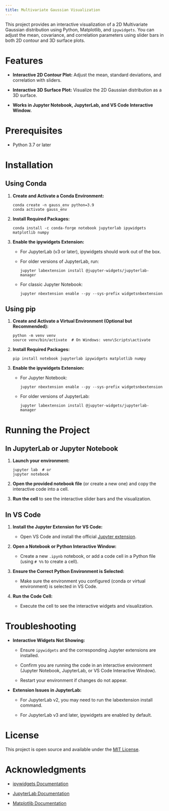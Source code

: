 ```yaml
---
title: Multivariate Gaussian Visualization
---
```


This project provides an interactive visualization of a 2D Multivariate
Gaussian distribution using Python, Matplotlib, and `ipywidgets`. You
can adjust the mean, covariance, and correlation parameters using slider
bars in both 2D contour and 3D surface plots.

# Features

-   **Interactive 2D Contour Plot:** Adjust the mean, standard
    deviations, and correlation with sliders.

-   **Interactive 3D Surface Plot:** Visualize the 2D Gaussian
    distribution as a 3D surface.

-   **Works in Jupyter Notebook, JupyterLab, and VS Code Interactive
    Window.**

# Prerequisites

-   Python 3.7 or later

# Installation

## Using Conda

1.  **Create and Activate a Conda Environment:**

        conda create -n gauss_env python=3.9
        conda activate gauss_env

2.  **Install Required Packages:**

        conda install -c conda-forge notebook jupyterlab ipywidgets matplotlib numpy

3.  **Enable the ipywidgets Extension:**

    -   For JupyterLab (v3 or later), ipywidgets should work out of the
        box.

    -   For older versions of JupyterLab, run:

            jupyter labextension install @jupyter-widgets/jupyterlab-manager

    -   For classic Jupyter Notebook:

            jupyter nbextension enable --py --sys-prefix widgetsnbextension

## Using pip

1.  **Create and Activate a Virtual Environment (Optional but
    Recommended):**

        python -m venv venv
        source venv/bin/activate  # On Windows: venv\Scripts\activate

2.  **Install Required Packages:**

        pip install notebook jupyterlab ipywidgets matplotlib numpy

3.  **Enable the ipywidgets Extension:**

    -   For Jupyter Notebook:

            jupyter nbextension enable --py --sys-prefix widgetsnbextension

    -   For older versions of JupyterLab:

            jupyter labextension install @jupyter-widgets/jupyterlab-manager

# Running the Project

## In JupyterLab or Jupyter Notebook

1.  **Launch your environment:**

        jupyter lab  # or
        jupyter notebook

2.  **Open the provided notebook file** (or create a new one) and copy
    the interactive code into a cell.

3.  **Run the cell** to see the interactive slider bars and the
    visualization.

## In VS Code

1.  **Install the Jupyter Extension for VS Code:**

    -   Open VS Code and install the official [Jupyter
        extension](https://marketplace.visualstudio.com/items?itemName=ms-toolsai.jupyter).

2.  **Open a Notebook or Python Interactive Window:**

    -   Create a new `.ipynb` notebook, or add a code cell in a Python
        file (using `# %%` to create a cell).

3.  **Ensure the Correct Python Environment is Selected:**

    -   Make sure the environment you configured (conda or virtual
        environment) is selected in VS Code.

4.  **Run the Code Cell:**

    -   Execute the cell to see the interactive widgets and
        visualization.

# Troubleshooting

-   **Interactive Widgets Not Showing:**

    -   Ensure `ipywidgets` and the corresponding Jupyter extensions are
        installed.

    -   Confirm you are running the code in an interactive environment
        (Jupyter Notebook, JupyterLab, or VS Code Interactive Window).

    -   Restart your environment if changes do not appear.

-   **Extension Issues in JupyterLab:**

    -   For JupyterLab v2, you may need to run the labextension install
        command.

    -   For JupyterLab v3 and later, ipywidgets are enabled by default.

# License

This project is open source and available under the [MIT
License](LICENSE).

# Acknowledgments

-   [ipywidgets Documentation](https://ipywidgets.readthedocs.io/)

-   [JupyterLab Documentation](https://jupyterlab.readthedocs.io/)

-   [Matplotlib Documentation](https://matplotlib.org/)
